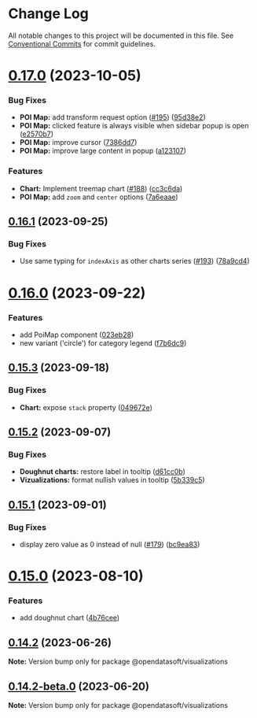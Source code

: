 # Change Log

All notable changes to this project will be documented in this file.
See [Conventional Commits](https://conventionalcommits.org) for commit guidelines.

# [0.17.0](https://github.com/opendatasoft/ods-dataviz-sdk/compare/@opendatasoft/visualizations@0.16.1...@opendatasoft/visualizations@0.17.0) (2023-10-05)


### Bug Fixes

* **POI Map:** add transform request option ([#195](https://github.com/opendatasoft/ods-dataviz-sdk/issues/195)) ([95d38e2](https://github.com/opendatasoft/ods-dataviz-sdk/commit/95d38e2d55f1177e125cbf05c6d1076aee7ef869))
* **POI Map:** clicked feature is always visible when sidebar popup is open ([e2570b7](https://github.com/opendatasoft/ods-dataviz-sdk/commit/e2570b764b5e248f646b9f4503cc2d274e8c29c7))
* **POI Map:** improve cursor ([7386dd7](https://github.com/opendatasoft/ods-dataviz-sdk/commit/7386dd7302b8d514c3540c7882607b87eeb8a3af))
* **POI Map:** improve large content in popup ([a123107](https://github.com/opendatasoft/ods-dataviz-sdk/commit/a123107008e3fd32e3568f2fbc608caff9169394))


### Features

* **Chart:** Implement treemap chart ([#188](https://github.com/opendatasoft/ods-dataviz-sdk/issues/188)) ([cc3c6da](https://github.com/opendatasoft/ods-dataviz-sdk/commit/cc3c6da0635570ab8c674686eb0ef3cc51d79585))
* **POI Map:** add `zoom` and `center` options ([7a6eaae](https://github.com/opendatasoft/ods-dataviz-sdk/commit/7a6eaaebef9753a98ddc89b2643e0f738913e9bf))





## [0.16.1](https://github.com/opendatasoft/ods-dataviz-sdk/compare/@opendatasoft/visualizations@0.16.0...@opendatasoft/visualizations@0.16.1) (2023-09-25)


### Bug Fixes

* Use same typing for `indexAxis` as other charts series ([#193](https://github.com/opendatasoft/ods-dataviz-sdk/issues/193)) ([78a9cd4](https://github.com/opendatasoft/ods-dataviz-sdk/commit/78a9cd45fa20c53ae01de9fa8198b980059095ba))





# [0.16.0](https://github.com/opendatasoft/ods-dataviz-sdk/compare/@opendatasoft/visualizations@0.15.3...@opendatasoft/visualizations@0.16.0) (2023-09-22)


### Features

* add PoiMap component ([023eb28](https://github.com/opendatasoft/ods-dataviz-sdk/commit/023eb288c27570addd2efb3bfc82dbabf25fb169))
* new variant ('circle') for category legend ([f7b6dc9](https://github.com/opendatasoft/ods-dataviz-sdk/commit/f7b6dc9d7ef0ea0d4bf28affddb4bcca37ad5c0c))





## [0.15.3](https://github.com/opendatasoft/ods-dataviz-sdk/compare/@opendatasoft/visualizations@0.15.2...@opendatasoft/visualizations@0.15.3) (2023-09-18)


### Bug Fixes

* **Chart:** expose `stack` property ([049672e](https://github.com/opendatasoft/ods-dataviz-sdk/commit/049672eb8a721070f957fca22866cbb6b74a7920))





## [0.15.2](https://github.com/opendatasoft/ods-dataviz-sdk/compare/@opendatasoft/visualizations@0.15.1...@opendatasoft/visualizations@0.15.2) (2023-09-07)


### Bug Fixes

* **Doughnut charts:** restore label in tooltip ([d61cc0b](https://github.com/opendatasoft/ods-dataviz-sdk/commit/d61cc0be229f53142d30d14b88cbee3db5d5404e))
* **Vizualizations:** format nullish values in tooltip ([5b339c5](https://github.com/opendatasoft/ods-dataviz-sdk/commit/5b339c52c8c8d73525dee2ec871a220efaecc5c2))





## [0.15.1](https://github.com/opendatasoft/ods-dataviz-sdk/compare/@opendatasoft/visualizations@0.15.0...@opendatasoft/visualizations@0.15.1) (2023-09-01)


### Bug Fixes

* display zero value as 0 instead of null ([#179](https://github.com/opendatasoft/ods-dataviz-sdk/issues/179)) ([bc9ea83](https://github.com/opendatasoft/ods-dataviz-sdk/commit/bc9ea835879f20c02a6b1ff9f34deab04d44d597))





# [0.15.0](https://github.com/opendatasoft/ods-dataviz-sdk/compare/@opendatasoft/visualizations@0.14.2...@opendatasoft/visualizations@0.15.0) (2023-08-10)


### Features

* add doughnut chart ([4b76cee](https://github.com/opendatasoft/ods-dataviz-sdk/commit/4b76ceeee25e04a7a0816630c45fa3330b9da872))





## [0.14.2](https://github.com/opendatasoft/ods-dataviz-sdk/compare/@opendatasoft/visualizations@0.14.2-beta.0...@opendatasoft/visualizations@0.14.2) (2023-06-26)

**Note:** Version bump only for package @opendatasoft/visualizations





## [0.14.2-beta.0](https://github.com/opendatasoft/ods-dataviz-sdk/compare/@opendatasoft/visualizations@0.14.1...@opendatasoft/visualizations@0.14.2-beta.0) (2023-06-20)

**Note:** Version bump only for package @opendatasoft/visualizations
